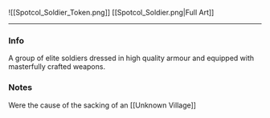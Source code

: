 ![[Spotcol_Soldier_Token.png]]
[[Spotcol_Soldier.png|Full Art]]

---
### Info

A group of elite soldiers dressed in high quality armour and equipped with masterfully crafted weapons.

### Notes
Were the cause of the sacking of an [[Unknown Village]]
